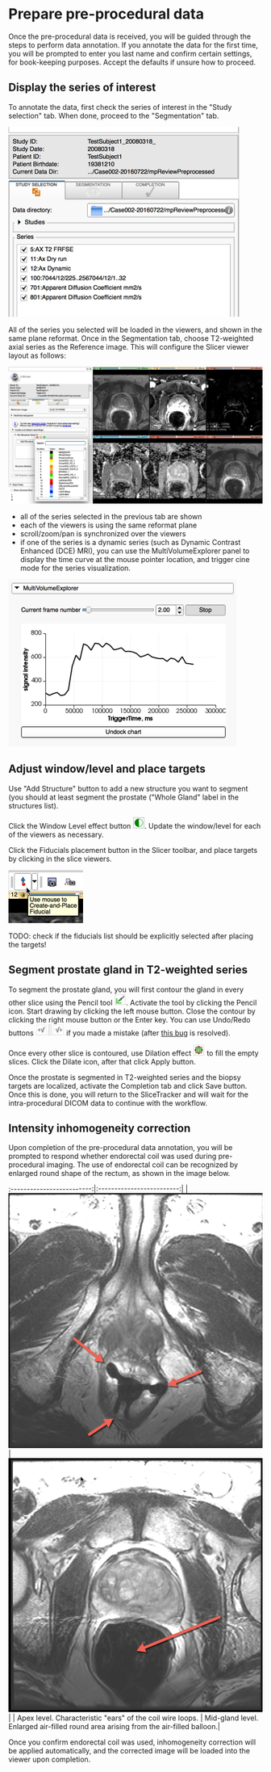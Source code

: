 # Prepare pre-procedural data

Once the pre-procedural data is received, you will be guided through the steps to perform data annotation. If you annotate the data for the first time, you will be prompted to enter you last name and confirm certain settings, for book-keeping purposes. Accept the defaults if unsure how to proceed.

## Display the series of interest

To annotate the data, first check the series of interest in the "Study selection" tab. When done, proceed to the "Segmentation" tab. 

![](../images/mpreview.png)

All of the series you selected will be loaded in the viewers, and shown in the same plane reformat. Once in the Segmentation tab, choose T2-weighted axial series as the Reference image. This will configure the Slicer viewer layout as follows:

![](../images/viewers_configured.jpg)

* all of the series selected in the previous tab are shown
* each of the viewers is using the same reformat plane
* scroll/zoom/pan is synchronized over the viewers
* if one of the series is a dynamic series (such as Dynamic Contrast Enhanced (DCE) MRI), you can use the MultiVolumeExplorer panel to display the time curve at the mouse pointer location, and trigger cine mode for the series visualization.

![](../images/dynamic_plot.png)

## Adjust window/level and place targets

Use "Add Structure" button to add a new structure you want to segment (you should at least segment the prostate ("Whole Gland" label in the structures list).

Click the Window Level effect button ![](../images/wl_icon.png). Update the window/level for each of the viewers as necessary.

Click the Fiducials placement button in the Slicer toolbar, and place targets by clicking in the slice viewers.

![](../images/fiducials_placement.png)

TODO: check if the fiducials list should be explicitly selected after placing the targets!

## Segment prostate gland in T2-weighted series

To segment the prostate gland, you will first contour the gland in every other slice using the Pencil tool ![](../images/pencil_effect.png). Activate the tool by clicking the Pencil icon. Start drawing by clicking the left mouse button. Close the contour by clicking the right mouse button or the Enter key. You can use Undo/Redo buttons ![](../images/undoredo_buttons.png) if you made a mistake (after [this bug](https://github.com/SlicerProstate/mpReview/issues/135) is resolved).

Once every other slice is contoured, use Dilation effect ![](../images/dilate_effect.png) to fill the empty slices. Click the Dilate icon, after that click Apply button.

Once the prostate is segmented in T2-weighted series and the biopsy targets are localized, activate the Completion tab and click Save button. Once this is done, you will return to the SliceTracker and will wait for the intra-procedural DICOM data to continue with the workflow.

## Intensity inhomogeneity correction

Upon completion of the pre-procedural data annotation, you will be prompted to respond whether endorectal coil was used during pre-procedural imaging. The use of endorectal coil can be recognized by enlarged round shape of the rectum, as shown in the image below.

:-------------------------:|:-------------------------:|
| ![](../images/ecoil_apex.png)|![](../images/ecoil_midgland.png)|
| Apex level. Characteristic "ears" of the coil wire loops.  | Mid-gland level. Enlarged air-filled round area arising from the air-filled balloon.|

Once you confirm endorectal coil was used, inhomogeneity correction will be applied automatically, and the corrected image will be loaded into the viewer upon completion.